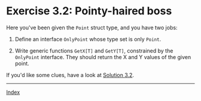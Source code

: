 # Exercise 3.2: Pointy-haired boss

Here you've been given the `Point` struct type, and you have two jobs:

1. Define an interface `OnlyPoint` whose type set is only `Point`.

2. Write generic functions `GetX[T]` and `GetY[T]`, constrained by the `OnlyPoint` interface. They should return the X and Y values of the given point.

If you'd like some clues, have a look at [Solution 3.2](../../solutions/3.2/point.go).

---

[Index](../../README.md)